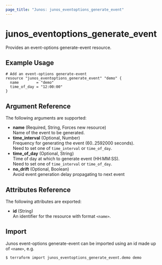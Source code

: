 ```yaml
---
page_title: "Junos: junos_eventoptions_generate_event"
---
```


# junos_eventoptions_generate_event

Provides an event-options generate-event resource.

## Example Usage

```hcl
# Add an event-options generate-event
resource "junos_eventoptions_generate_event" "demo" {
  name        = "demo"
  time_of_day = "12:00:00"
}
```

## Argument Reference

The following arguments are supported:

- **name** (Required, String, Forces new resource)  
  Name of the event to be generated.
- **time_interval** (Optional, Number)  
  Frequency for generating the event (60..2592000 seconds).  
  Need to set one of `time_interval` or `time_of_day`.
- **time_of_day** (Optional, String)  
  Time of day at which to generate event (HH:MM:SS).  
  Need to set one of `time_interval` or `time_of_day`.
- **no_drift** (Optional, Boolean)  
  Avoid event generation delay propagating to next event

## Attributes Reference

The following attributes are exported:

- **id** (String)  
  An identifier for the resource with format `<name>`.

## Import

Junos event-options generate-event can be imported using an id made up of `<name>`, e.g.

```shell
$ terraform import junos_eventoptions_generate_event.demo demo
```
